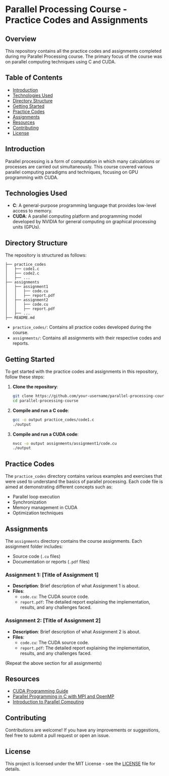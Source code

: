 # Parallel Processing Course - Practice Codes and Assignments

## Overview

This repository contains all the practice codes and assignments completed during my Parallel Processing course. The primary focus of the course was on parallel computing techniques using C and CUDA.

## Table of Contents

- [Introduction](#introduction)
- [Technologies Used](#technologies-used)
- [Directory Structure](#directory-structure)
- [Getting Started](#getting-started)
- [Practice Codes](#practice-codes)
- [Assignments](#assignments)
- [Resources](#resources)
- [Contributing](#contributing)
- [License](#license)

## Introduction

Parallel processing is a form of computation in which many calculations or processes are carried out simultaneously. This course covered various parallel computing paradigms and techniques, focusing on GPU programming with CUDA.

## Technologies Used

- **C**: A general-purpose programming language that provides low-level access to memory.
- **CUDA**: A parallel computing platform and programming model developed by NVIDIA for general computing on graphical processing units (GPUs).

## Directory Structure

The repository is structured as follows:

```
├── practice_codes
│   ├── code1.c
│   ├── code2.c
│   ├── ...
├── assignments
│   ├── assignment1
│   │   ├── code.cu
│   │   ├── report.pdf
│   ├── assignment2
│   │   ├── code.cu
│   │   ├── report.pdf
│   ├── ...
├── README.md
```

- `practice_codes/`: Contains all practice codes developed during the course.
- `assignments/`: Contains all assignments with their respective codes and reports.

## Getting Started

To get started with the practice codes and assignments in this repository, follow these steps:

1. **Clone the repository**:
    ```bash
    git clone https://github.com/your-username/parallel-processing-course.git
    cd parallel-processing-course
    ```

2. **Compile and run a C code**:
    ```bash
    gcc -o output practice_codes/code1.c
    ./output
    ```

3. **Compile and run a CUDA code**:
    ```bash
    nvcc -o output assignments/assignment1/code.cu
    ./output
    ```

## Practice Codes

The `practice_codes` directory contains various examples and exercises that were used to understand the basics of parallel processing. Each code file is aimed at demonstrating different concepts such as:

- Parallel loop execution
- Synchronization
- Memory management in CUDA
- Optimization techniques

## Assignments

The `assignments` directory contains the course assignments. Each assignment folder includes:

- Source code (`.cu` files)
- Documentation or reports (`.pdf` files)

### Assignment 1: [Title of Assignment 1]

- **Description**: Brief description of what Assignment 1 is about.
- **Files**:
  - `code.cu`: The CUDA source code.
  - `report.pdf`: The detailed report explaining the implementation, results, and any challenges faced.

### Assignment 2: [Title of Assignment 2]

- **Description**: Brief description of what Assignment 2 is about.
- **Files**:
  - `code.cu`: The CUDA source code.
  - `report.pdf`: The detailed report explaining the implementation, results, and any challenges faced.

(Repeat the above section for all assignments)

## Resources

- [CUDA Programming Guide](https://docs.nvidia.com/cuda/cuda-c-programming-guide/index.html)
- [Parallel Programming in C with MPI and OpenMP](https://mitpress.mit.edu/books/parallel-programming-c-mpi-and-openmp)
- [Introduction to Parallel Computing](https://computing.llnl.gov/tutorials/parallel_comp/)

## Contributing

Contributions are welcome! If you have any improvements or suggestions, feel free to submit a pull request or open an issue.

## License

This project is licensed under the MIT License - see the [LICENSE](LICENSE) file for details.


